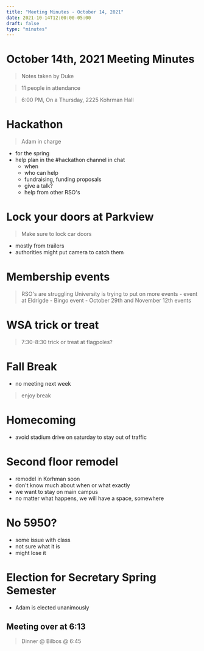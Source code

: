 ```yaml
---
title: "Meeting Minutes - October 14, 2021"
date: 2021-10-14T12:00:00-05:00
draft: false
type: "minutes"
---
```


# October 14th, 2021 Meeting Minutes
> Notes taken by Duke

> 11 people in attendance

> 6:00 PM, On a Thursday, 2225 Kohrman Hall

# Hackathon
> Adam in charge
- for the spring
- help plan in the #hackathon channel in chat
    - when
    - who can help
    - fundraising, funding proposals
    - give a talk?
    - help from other RSO's

# Lock your doors at Parkview
> Make sure to lock car doors
- mostly from trailers
- authorities might put camera to catch them

# Membership events
> RSO's are struggling
> University is trying to put on more events
    - event at Eldrigde
    - Bingo event
    - October 29th and November 12th events

# WSA trick or treat
> 7:30-8:30 trick or treat at flagpoles?

# Fall Break
- no meeting next week
> enjoy break

# Homecoming
- avoid stadium drive on saturday to stay out of traffic

# Second floor remodel
- remodel in Korhman soon
- don't know much about when or what exactly
- we want to stay on main campus
- no matter what happens, we will have a space, somewhere

# No 5950?
- some issue with class
- not sure what it is
- might lose it

# Election for Secretary Spring Semester
- Adam is elected unanimously

## Meeting over at 6:13
> Dinner @ Bilbos @ 6:45